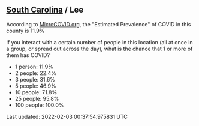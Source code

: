 
## [South Carolina](/united-states/south-carolina) / Lee

According to [MicroCOVID.org](http://microcovid.org),
the "Estimated Prevalence" of COVID in this county is 11.9%

If you interact with a certain number of people in this location
(all at once in a group, or spread out across the day), what is the chance that
1 or more of them has COVID?

- 1 person: 11.9%
- 2 people: 22.4%
- 3 people: 31.6%
- 5 people: 46.9%
- 10 people: 71.8%
- 25 people: 95.8%
- 100 people: 100.0%

Last updated: 2022-02-03 00:37:54.975831 UTC
